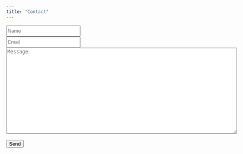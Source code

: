 ```yaml
---
title: "Contact"
---
```


<form accept-charset="UTF-8" action="https://getform.io/f/2c8a60d5-26ed-48cc-9b3a-0bfc76d9179b" 									METHOD="POST">
	<input 		type="text" 	style="width:200px;height:30px;"	id="name" 			name="name" 		placeholder="Name" 		required></input><br>
	<input 		type="email" 	style="width:200px;height:30px;"	id="email" 			name="email" 		placeholder="Email" 	required></input><br>
	<textarea type="text" 	rows="15" cols="75" 							id="message" 		name="message" 	placeholder="Message" required></textarea><br>
	<br><button type="submit">Send</button>
</form>
